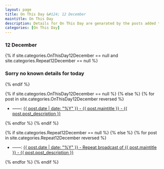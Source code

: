 ```yaml
---
layout: page
title: On This Day &#124; 12 December
maintitle: On This Day
description: Details for On This Day are genarated by the posts added to the website so the content is subject to changes/updates over time.
categories: [On This Day]
---
```


<h3>12 December</h3>

{% if site.categories.OnThisDay12December == null and site.categories.Repeat12December == null %}
  <h3>Sorry no known details for today</h3>
{% endif %}

{% if site.categories.OnThisDay12December == null %}
{% else %}
{% for post in site.categories.OnThisDay12December reversed %}
<ul>
<li> ——: <a href="{{ post.url }}">{{ post.date | date: "%Y" }} - {{ post.maintitle }} - {{ post.post_description }}</a></li>
</ul>
{% endfor %}
{% endif %}

{% if site.categories.Repeat12December == null %}
{% else %}
{% for post in site.categories.Repeat12December reversed %}
<ul>
<li> ——: <a href="{{ post.url }}">{{ post.date | date: "%Y" }} - Repeat broadcast of {{ post.maintitle }} - {{ post.post_description }}</a></li>
</ul>
{% endfor %}
{% endif %}

